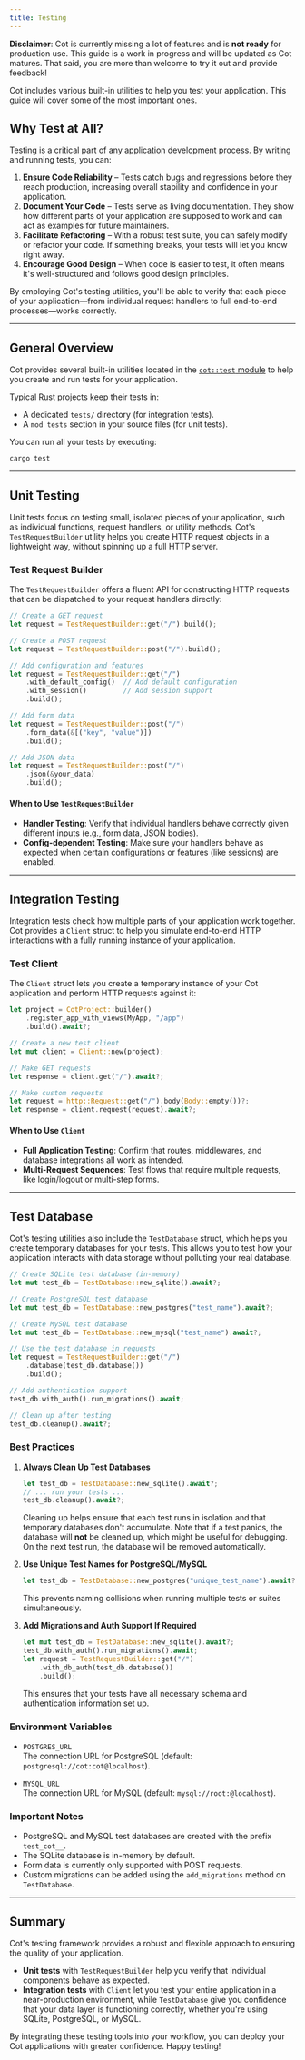 ```yaml
---
title: Testing
---
```


<div class="alert alert-warning" role="alert"><strong>Disclaimer</strong>: Cot is currently missing a lot of features and is <strong>not ready</strong> for production use. This guide is a work in progress and will be updated as Cot matures. That said, you are more than welcome to try it out and provide feedback!</div>

Cot includes various built-in utilities to help you test your application. This guide will cover some of the most important ones.

## Why Test at All?

Testing is a critical part of any application development process. By writing and running tests, you can:
1. **Ensure Code Reliability** – Tests catch bugs and regressions before they reach production, increasing overall stability and confidence in your application.
2. **Document Your Code** – Tests serve as living documentation. They show how different parts of your application are supposed to work and can act as examples for future maintainers.
3. **Facilitate Refactoring** – With a robust test suite, you can safely modify or refactor your code. If something breaks, your tests will let you know right away.
4. **Encourage Good Design** – When code is easier to test, it often means it's well-structured and follows good design principles.

By employing Cot's testing utilities, you'll be able to verify that each piece of your application—from individual request handlers to full end-to-end processes—works correctly.

---

## General Overview

Cot provides several built-in utilities located in the [`cot::test` module](https://docs.rs/cot/0.1/cot/test/index.html) to help you create and run tests for your application.

Typical Rust projects keep their tests in:
- A dedicated `tests/` directory (for integration tests).
- A `mod tests` section in your source files (for unit tests).

You can run all your tests by executing:
```bash
cargo test
```

---

## Unit Testing

Unit tests focus on testing small, isolated pieces of your application, such as individual functions, request handlers, or utility methods. Cot's `TestRequestBuilder` utility helps you create HTTP request objects in a lightweight way, without spinning up a full HTTP server.

### Test Request Builder

The `TestRequestBuilder` offers a fluent API for constructing HTTP requests that can be dispatched to your request handlers directly:

```rust
// Create a GET request
let request = TestRequestBuilder::get("/").build();

// Create a POST request
let request = TestRequestBuilder::post("/").build();

// Add configuration and features
let request = TestRequestBuilder::get("/")
    .with_default_config()  // Add default configuration
    .with_session()         // Add session support
    .build();

// Add form data
let request = TestRequestBuilder::post("/")
    .form_data(&[("key", "value")])
    .build();

// Add JSON data
let request = TestRequestBuilder::post("/")
    .json(&your_data)
    .build();
```

#### When to Use `TestRequestBuilder`

- **Handler Testing**: Verify that individual handlers behave correctly given different inputs (e.g., form data, JSON bodies).
- **Config-dependent Testing**: Make sure your handlers behave as expected when certain configurations or features (like sessions) are enabled.

---

## Integration Testing

Integration tests check how multiple parts of your application work together. Cot provides a `Client` struct to help you simulate end-to-end HTTP interactions with a fully running instance of your application.

### Test Client

The `Client` struct lets you create a temporary instance of your Cot application and perform HTTP requests against it:

```rust
let project = CotProject::builder()
    .register_app_with_views(MyApp, "/app")
    .build().await?;

// Create a new test client
let mut client = Client::new(project);

// Make GET requests
let response = client.get("/").await?;

// Make custom requests
let request = http::Request::get("/").body(Body::empty())?;
let response = client.request(request).await?;
```

#### When to Use `Client`

- **Full Application Testing**: Confirm that routes, middlewares, and database integrations all work as intended.
- **Multi-Request Sequences**: Test flows that require multiple requests, like login/logout or multi-step forms.

---

## Test Database

Cot's testing utilities also include the `TestDatabase` struct, which helps you create temporary databases for your tests. This allows you to test how your application interacts with data storage without polluting your real database.

```rust
// Create SQLite test database (in-memory)
let mut test_db = TestDatabase::new_sqlite().await?;

// Create PostgreSQL test database
let mut test_db = TestDatabase::new_postgres("test_name").await?;

// Create MySQL test database
let mut test_db = TestDatabase::new_mysql("test_name").await?;

// Use the test database in requests
let request = TestRequestBuilder::get("/")
    .database(test_db.database())
    .build();

// Add authentication support
test_db.with_auth().run_migrations().await;

// Clean up after testing
test_db.cleanup().await?;
```

### Best Practices

1. **Always Clean Up Test Databases**
   ```rust
   let test_db = TestDatabase::new_sqlite().await?;
   // ... run your tests ...
   test_db.cleanup().await?;
   ```
   Cleaning up helps ensure that each test runs in isolation and that temporary databases don't accumulate. Note that if a test panics, the database will **not** be cleaned up, which might be useful for debugging. On the next test run, the database will be removed automatically.

2. **Use Unique Test Names for PostgreSQL/MySQL**
   ```rust
   let test_db = TestDatabase::new_postgres("unique_test_name").await?;
   ```
   This prevents naming collisions when running multiple tests or suites simultaneously.

3. **Add Migrations and Auth Support If Required**
   ```rust
   let mut test_db = TestDatabase::new_sqlite().await?;
   test_db.with_auth().run_migrations().await;
   let request = TestRequestBuilder::get("/")
       .with_db_auth(test_db.database())
       .build();
   ```
   This ensures that your tests have all necessary schema and authentication information set up.

### Environment Variables

- `POSTGRES_URL` \
  The connection URL for PostgreSQL (default: `postgresql://cot:cot@localhost`).

- `MYSQL_URL` \
  The connection URL for MySQL (default: `mysql://root:@localhost`).

### Important Notes

- PostgreSQL and MySQL test databases are created with the prefix `test_cot__`.
- The SQLite database is in-memory by default.
- Form data is currently only supported with POST requests.
- Custom migrations can be added using the `add_migrations` method on `TestDatabase`.

---

## Summary

Cot's testing framework provides a robust and flexible approach to ensuring the quality of your application.

- **Unit tests** with `TestRequestBuilder` help you verify that individual components behave as expected.
- **Integration tests** with `Client` let you test your entire application in a near-production environment, while `TestDatabase` give you confidence that your data layer is functioning correctly, whether you're using SQLite, PostgreSQL, or MySQL.

By integrating these testing tools into your workflow, you can deploy your Cot applications with greater confidence. Happy testing!
